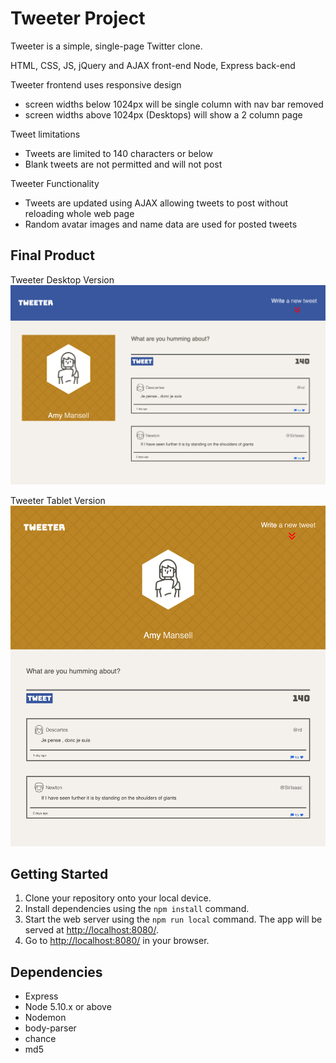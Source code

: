 # Tweeter Project

Tweeter is a simple, single-page Twitter clone.

HTML, CSS, JS, jQuery and AJAX front-end
Node, Express back-end

Tweeter frontend uses responsive design 
- screen widths below 1024px will be single column with nav bar removed
- screen widths above 1024px (Desktops) will show a 2 column page

Tweet limitations
- Tweets are limited to 140 characters or below
- Blank tweets are not permitted and will not post

Tweeter Functionality
- Tweets are updated using AJAX allowing tweets to post without reloading whole web page
- Random avatar images and name data are used for posted tweets

## Final Product

Tweeter Desktop Version
!["screenshot of Tweeter front page Desktop"](https://github.com/Davichavix/tweeter/blob/main/docs/Tweeter-front-page-desktop-version.png?raw=true)

Tweeter Tablet Version
!["screenshot of Tweeter front page Tablet"](https://github.com/Davichavix/tweeter/blob/main/docs/Tweeter-front-page-tablet-version.png?raw=true)

## Getting Started

1. Clone your repository onto your local device.
2. Install dependencies using the `npm install` command.
3. Start the web server using the `npm run local` command. The app will be served at <http://localhost:8080/>.
4. Go to <http://localhost:8080/> in your browser.

## Dependencies

- Express
- Node 5.10.x or above
- Nodemon
- body-parser
- chance
- md5